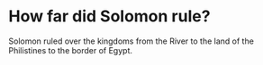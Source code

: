 # How far did Solomon rule?

Solomon ruled over the kingdoms from the River to the land of the Philistines to the border of Egypt.
